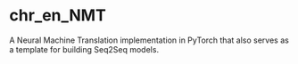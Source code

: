 # chr_en_NMT
A Neural Machine Translation implementation in PyTorch that also serves as a template for building Seq2Seq models.
